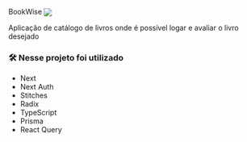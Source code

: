 BookWise
<img src="https://user-images.githubusercontent.com/71772559/226225696-e8a0be19-db3a-459d-a13d-b75f79c6d867.png" align="center" />

Aplicação de catálogo de livros onde é possível logar e avaliar o livro desejado

### 🛠️ Nesse projeto foi utilizado

* Next
* Next Auth
* Stitches
* Radix
* TypeScript
* Prisma
* React Query
